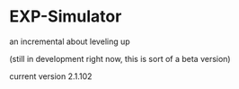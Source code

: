 # EXP-Simulator
an incremental about leveling up

(still in development right now, this is sort of a beta version)

current version 2.1.102
